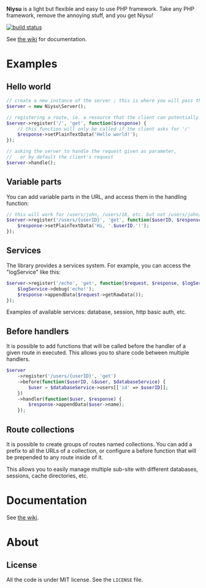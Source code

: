 **Niysu** is a light but flexible and easy to use PHP framework.
Take any PHP framework, remove the annoying stuff, and you get Niysu!

[![build status](https://secure.travis-ci.org/Tomaka17/niysu.png)](http://travis-ci.org/Tomaka17/niysu)

See [the wiki](https://github.com/Tomaka17/niysu/wiki) for documentation.

Examples
========

Hello world
-----------
```php
// create a new instance of the server ; this is where you will pass the configuration file
$server = new Niysu\Server();

// registering a route, ie. a resource that the client can potentially request
$server->register('/', 'get', function($response) {
	// this function will only be called if the client asks for '/'
	$response->setPlainTextData('Hello world!');
});

// asking the server to handle the request given as parameter,
//   or by default the client's request
$server->handle();
```

Variable parts
--------------
You can add variable parts in the URL, and access them in the handling function:
```php
// this will work for /users/john, /users/18, etc. but not /users/john/doe
$server->register('/users/{userID}', 'get', function($userID, $response) {
	$response->setPlainTextData('Hi, '.$userID.'!');
});
```

Services
--------
The library provides a services system. For example, you can access the "logService" like this:
```php
$server->register('/echo', 'get', function($request, $response, $logService) {
	$logService->debug('echo!');
	$response->appendData($request->getRawData());
});
```

Examples of available services: database, session, http basic auth, etc.

Before handlers
---------------
It is possible to add functions that will be called before the handler of a given route in executed.
This allows you to share code between multiple handlers.
```php
$server
	->register('/users/{userID}', 'get')
	->before(function($userID, &$user, $databaseService) {
		$user = $databaseService->users[['id' => $userID]];
	})
	->handler(function($user, $response) {
		$response->appendData($user->name);
	});
```

Route collections
-----------------
It is possible to create groups of routes named collections.
You can add a prefix to all the URLs of a collection, or configure a before
function that will be prepended to any route inside of it.

This allows you to easily manage multiple sub-site with different databases,
sessions, cache directories, etc.

Documentation
=============
See [the wiki](https://github.com/Tomaka17/niysu/wiki).


About
=====

License
-------
All the code is under MIT license. See the `LICENSE` file.
